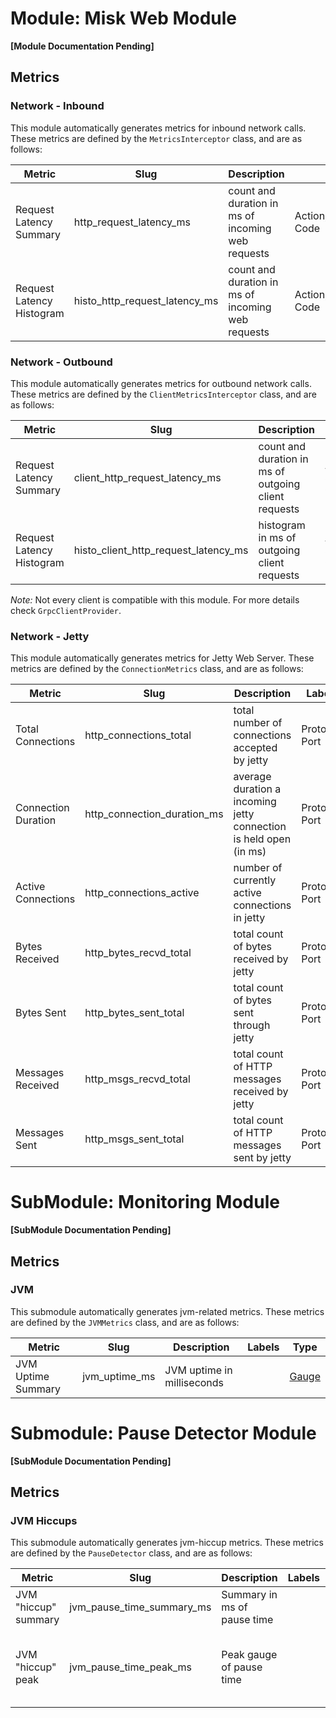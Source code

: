 # Module: Misk Web Module
**[Module Documentation Pending]**

## Metrics
### Network - Inbound
This module automatically generates metrics for inbound network calls. These metrics are defined by the `MetricsInterceptor` class, and are as follows:

| Metric                    | Slug                          | Description                                       | Labels                    | Type                                                                                      |
|---------------------------| ----------------------------- | ------------------------------------------------- | ------------------------- | ----------------------------------------------------------------------------------------- |
| Request Latency Summary   | http_request_latency_ms       | count and duration in ms of incoming web requests | Action,Caller,Status Code | [Summary](https://prometheus.github.io/client_java/io/prometheus/client/Summary.html)     |
| Request Latency Histogram | histo_http_request_latency_ms | count and duration in ms of incoming web requests | Action,Caller,Status Code | [Histogram](https://prometheus.github.io/client_java/io/prometheus/client/Histogram.html) |

### Network - Outbound
This module automatically generates metrics for outbound network calls. These metrics are defined by the `ClientMetricsInterceptor` class, and are as follows:

| Metric                    | Slug                                 | Description                                          | Labels              | Type                                                                                      |
|---------------------------| ------------------------------------ | ---------------------------------------------------- | ------------------- | ----------------------------------------------------------------------------------------- |
| Request Latency Summary   | client_http_request_latency_ms       | count and duration in ms of outgoing client requests | Action, Status Code | [Summary](https://prometheus.github.io/client_java/io/prometheus/client/Summary.html)     |
| Request Latency Histogram | histo_client_http_request_latency_ms | histogram in ms of outgoing client requests          | Action, Status Code | [Histogram](https://prometheus.github.io/client_java/io/prometheus/client/Histogram.html) |

*Note:* Not every client is compatible with this module. For more details check `GrpcClientProvider`.

### Network - Jetty
This module automatically generates metrics for Jetty Web Server. These metrics are defined by the `ConnectionMetrics` class, and are as follows:

| Metric              | Slug                        | Description                                                       | Labels         | Type                                                                                      |
| ------------------- | --------------------------- | ----------------------------------------------------------------- | -------------- | ----------------------------------------------------------------------------------------- |
| Total Connections   | http_connections_total      | total number of connections accepted by jetty                     | Protocol, Port | [Counter](https://prometheus.github.io/client_java/io/prometheus/client/Counter.html)     |
| Connection Duration | http_connection_duration_ms | average duration a incoming jetty connection is held open (in ms) | Protocol, Port | [Histogram](https://prometheus.github.io/client_java/io/prometheus/client/Histogram.html) |
| Active Connections  | http_connections_active     | number of currently active connections in jetty                   | Protocol, Port | [Gauge](https://prometheus.github.io/client_java/io/prometheus/client/Gauge.html)         |
| Bytes Received      | http_bytes_recvd_total      | total count of bytes received by jetty                            | Protocol, Port | [Counter](https://prometheus.github.io/client_java/io/prometheus/client/Counter.html)     |
| Bytes Sent          | http_bytes_sent_total       | total count of bytes sent through jetty                           | Protocol, Port | [Counter](https://prometheus.github.io/client_java/io/prometheus/client/Counter.html)     |
| Messages Received   | http_msgs_recvd_total       | total count of HTTP messages received by jetty                    | Protocol, Port | [Counter](https://prometheus.github.io/client_java/io/prometheus/client/Counter.html)     |
| Messages Sent       | http_msgs_sent_total        | total count of HTTP messages sent by jetty                        | Protocol, Port | [Counter](https://prometheus.github.io/client_java/io/prometheus/client/Counter.html)     |


# SubModule: Monitoring Module
**[SubModule Documentation Pending]**

## Metrics
### JVM
This submodule automatically generates jvm-related metrics. These metrics are defined by the `JVMMetrics` class, and are as follows:

| Metric             | Slug          | Description                | Labels | Type                                                                              |
|--------------------| ------------- | -------------------------- | ------ | --------------------------------------------------------------------------------- |
| JVM Uptime Summary | jvm_uptime_ms | JVM uptime in milliseconds |        | [Gauge](https://prometheus.github.io/client_java/io/prometheus/client/Gauge.html) |

# Submodule: Pause Detector Module
**[SubModule Documentation Pending]**

## Metrics
### JVM Hiccups
This submodule automatically generates jvm-hiccup metrics. These metrics are defined by the `PauseDetector` class, and are as follows:

| Metric               | Slug                      | Description                 | Labels | Type                                                                                                              |
| -------------------- | ------------------------- | --------------------------- | ------ | ----------------------------------------------------------------------------------------------------------------- |
| JVM "hiccup" summary | jvm_pause_time_summary_ms | Summary in ms of pause time |        | [Summary](https://prometheus.github.io/client_java/io/prometheus/client/Summary.html)                             |
| JVM "hiccup" peak    | jvm_pause_time_peak_ms    | Peak gauge of pause time    |        | [Gauge](https://prometheus.github.io/client_java/io/prometheus/client/Gauge.html) (with reset time to show peaks) |


